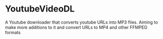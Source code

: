 # YoutubeVideoDL
A Youtube downloader that converts youtube URLs into MP3 files. Aiming to make more additions to it and convert URLs to MP4 and other FFMPEG formats
